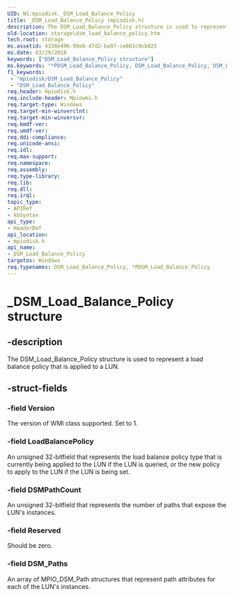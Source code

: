 ```yaml
---
UID: NS:mpiodisk._DSM_Load_Balance_Policy
title: _DSM_Load_Balance_Policy (mpiodisk.h)
description: The DSM_Load_Balance_Policy structure is used to represent a load balance policy that is applied to a LUN.
old-location: storage\dsm_load_balance_policy.htm
tech.root: storage
ms.assetid: 4338e496-99e8-47d2-ba97-ce661c9cb025
ms.date: 03/29/2018
keywords: ["DSM_Load_Balance_Policy structure"]
ms.keywords: "*PDSM_Load_Balance_Policy, DSM_Load_Balance_Policy, DSM_Load_Balance_Policy structure [Storage Devices], PDSM_Load_Balance_Policy, PDSM_Load_Balance_Policy structure pointer [Storage Devices], _DSM_Load_Balance_Policy, mpiodisk/DSM_Load_Balance_Policy, mpiodisk/PDSM_Load_Balance_Policy, storage.dsm_load_balance_policy, structs-scsibus_f6e03429-a591-41f0-9890-e513479f8896.xml"
f1_keywords:
 - "mpiodisk/DSM_Load_Balance_Policy"
 - "DSM_Load_Balance_Policy"
req.header: mpiodisk.h
req.include-header: Mpiowmi.h
req.target-type: Windows
req.target-min-winverclnt: 
req.target-min-winversvr: 
req.kmdf-ver: 
req.umdf-ver: 
req.ddi-compliance: 
req.unicode-ansi: 
req.idl: 
req.max-support: 
req.namespace: 
req.assembly: 
req.type-library: 
req.lib: 
req.dll: 
req.irql: 
topic_type:
- APIRef
- kbSyntax
api_type:
- HeaderDef
api_location:
- mpiodisk.h
api_name:
- DSM_Load_Balance_Policy
targetos: Windows
req.typenames: DSM_Load_Balance_Policy, *PDSM_Load_Balance_Policy
---
```


# _DSM_Load_Balance_Policy structure


## -description


The DSM_Load_Balance_Policy structure is used to represent a load balance policy that is applied to a LUN.


## -struct-fields




### -field Version

The version of WMI class supported. Set to 1.


### -field LoadBalancePolicy

An unsigned 32-bitfield that represents the load balance policy type that is currently being applied to the LUN if the LUN is queried, or the new policy to apply to the LUN if the LUN is being set.


### -field DSMPathCount

An unsigned 32-bitfield that represents the number of paths that expose the LUN's instances.


### -field Reserved

Should be zero.


### -field DSM_Paths

An array of MPIO_DSM_Path structures that represent path attributes for each of the LUN's instances.

